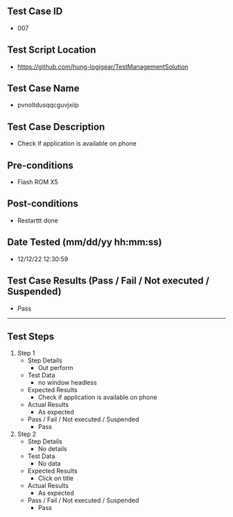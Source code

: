 ## Test Case ID
* 007
## Test Script Location
* https://github.com/hung-logigear/TestManagementSolution
## Test Case Name
* pvnoltdusqqcguvjxiip
## Test Case Description
* Check if application is available on phone
## Pre-conditions
* Flash ROM X5
## Post-conditions
* Restarttt done
## Date Tested (mm/dd/yy hh:mm:ss)
* 12/12/22 12:30:59
## Test Case Results (Pass / Fail / Not executed / Suspended)
* Pass
---
## Test Steps
1. Step 1
	* Step Details
		* Out perform
	* Test Data
		* no window headless
	* Expected Results
		* Check if application is available on phone
	* Actual Results
		* As expected
	* Pass / Fail / Not executed / Suspended
		* Pass
2. Step 2
	* Step Details
		* No details
	* Test Data
		* No data
	* Expected Results
		* Click on title
	* Actual Results
		* As expected
	* Pass / Fail / Not executed / Suspended
		* Pass
